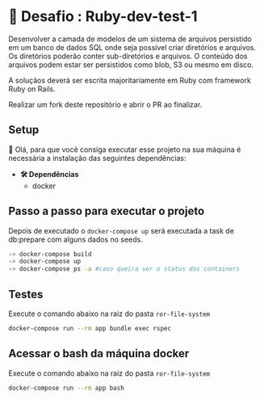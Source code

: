 
# 🚀  Desafio : Ruby-dev-test-1

Desenvolver a camada de modelos de um sistema de arquivos persistido em um banco de dados SQL onde seja possível criar diretórios e arquivos. Os diretórios poderão conter sub-diretórios e arquivos. O conteúdo dos arquivos podem estar ser persistidos como blob, S3 ou mesmo em disco.

A soluçãos deverá ser escrita majoritariamente em Ruby com framework Ruby on Rails.

Realizar um fork deste repositório e abrir o PR ao finalizar.

## Setup

👋 Olá, para que você consiga executar esse projeto na sua máquina é necessária a instalação das seguintes dependências:
  
  - **🛠 Dependências**
    - docker

## Passo a passo para executar o projeto
Depois de executado o `docker-compose up` será executada a task de db:prepare com alguns dados no seeds. 
```bash
-> docker-compose build
-> docker-compose up
-> docker-compose ps -a #caso queira ver o status dos containers
```
## Testes

Execute o comando abaixo na raiz do pasta `ror-file-system` 
```bash
docker-compose run --rm app bundle exec rspec
```
## Acessar o bash da máquina docker

Execute o comando abaixo na raiz do pasta `ror-file-system` 
```bash
docker-compose run --rm app bash
```
